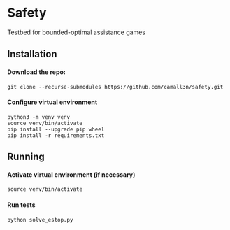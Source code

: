 # Safety

Testbed for bounded-optimal assistance games

## Installation

#### Download the repo:
```
git clone --recurse-submodules https://github.com/camall3n/safety.git
```

#### Configure virtual environment
```
python3 -m venv venv
source venv/bin/activate
pip install --upgrade pip wheel
pip install -r requirements.txt
```

## Running

#### Activate virtual environment (if necessary)
```
source venv/bin/activate
```

#### Run tests
```
python solve_estop.py
```
